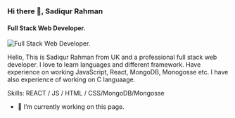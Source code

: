 ### Hi there 👋, Sadiqur Rahman
#### Full Stack Web Developer.
![Full Stack Web Developer.](https://www.linkedin.com/in/sadiqur-rahman-209863176/overlay/background-image/)

Hello, This is Sadiqur Rahman from UK and a professional full stack web developer. I love to learn languages and different framework. Have experience on working JavaScript, React, MongoDB, Monogosse etc. I have also experience of working on C languaage.

Skills: REACT / JS / HTML / CSS/MongoDB/Mongosse

- 🔭 I’m currently working on this page. 





